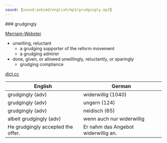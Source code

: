```yaml
---
sound: [sound:ankimd/english/mp3/grudgingly.mp3]
---
```


\### grudgingly

[Merriam-Webster](https://www.merriam-webster.com/dictionary/grudgingly)

- unwilling, reluctant
    - a grudging supporter of the reform movement
    - a grudging admirer
- done, given, or allowed unwillingly, reluctantly, or sparingly
    - grudging compliance

[dict.cc](https://www.dict.cc/grudgingly)

| English        | German       |
| -------------- | ------------ |
| grudgingly (adv) | widerwillig (1040) |
| grudgingly (adv) | ungern (124) |
| grudgingly (adv) | neidisch (65) |
| albeit grudgingly (adv) | wenn auch nur widerwillig |
| He grudgingly accepted the offer. | Er nahm das Angebot widerwillig an. |
